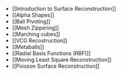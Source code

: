 - [[Introduction to Surface Reconstruction]]
- [[Alpha Shapes]]
- [[Ball Pivoting]]
- [[Mesh Zippering]]
- [[Marching cubes]]
- [[VCG Recostruction]]
- [[Metaballs]]
- [[Radial Basis Functions (RBF)]]
- [[Moving Least Square Reconstruction]]
- [[Poisson Surface Reconstruction]]
